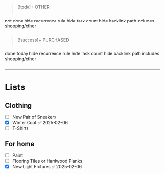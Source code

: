 >[!todo]+ OTHER
>```tasks
not done
hide recurrence rule
hide task count
hide backlink
path includes shopping/other
>```

>[!success]+ PURCHASED
>```tasks
done today
hide recurrence rule
hide task count
hide backlink
path includes shopping/other
>```

---

# Lists

## Clothing 
- [ ] New Pair of Sneakers
- [x] Winter Coat ✅ 2025-02-06
- [ ] T-Shirts

## For home
- [ ] Paint
- [ ] Flooring Tiles or Hardwood Planks
- [x] New Light Fixtures ✅ 2025-02-06
